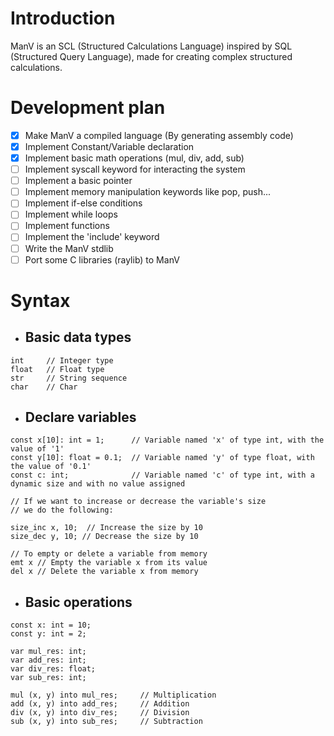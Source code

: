 # Introduction

ManV is an SCL (Structured Calculations Language) inspired by SQL (Structured Query Language), made for creating complex structured calculations.

# Development plan

- [X] Make ManV a compiled language (By generating assembly code)
- [X] Implement Constant/Variable declaration
- [X] Implement basic math operations (mul, div, add, sub)
- [ ] Implement syscall keyword for interacting the system
- [ ] Implement a basic pointer
- [ ] Implement memory manipulation keywords like pop, push...
- [ ] Implement if-else conditions
- [ ] Implement while loops
- [ ] Implement functions
- [ ] Implement the 'include' keyword
- [ ] Write the ManV stdlib
- [ ] Port some C libraries (raylib) to ManV

# Syntax

* ## Basic data types

```
int     // Integer type
float   // Float type
str     // String sequence
char    // Char
```

* ## Declare variables

```
const x[10]: int = 1;      // Variable named 'x' of type int, with the value of '1'
const y[10]: float = 0.1;  // Variable named 'y' of type float, with the value of '0.1'
const c: int;              // Variable named 'c' of type int, with a dynamic size and with no value assigned

// If we want to increase or decrease the variable's size
// we do the following:

size_inc x, 10;  // Increase the size by 10
size_dec y, 10; // Decrease the size by 10

// To empty or delete a variable from memory
emt x // Empty the variable x from its value
del x // Delete the variable x from memory
```

* ## Basic operations

```
const x: int = 10;
const y: int = 2;

var mul_res: int;
var add_res: int;
var div_res: float;
var sub_res: int;

mul (x, y) into mul_res;     // Multiplication
add (x, y) into add_res;     // Addition
div (x, y) into div_res;     // Division
sub (x, y) into sub_res;     // Subtraction
```

